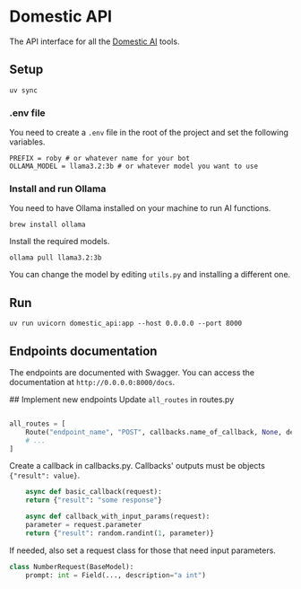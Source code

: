 # Domestic API
The API interface for all the [Domestic AI](https://github.com/oio/domestic-ai) tools. 

## Setup
```
uv sync
```

### .env file
You need to create a `.env` file in the root of the project and set the following variables.
```
PREFIX = roby # or whatever name for your bot
OLLAMA_MODEL = llama3.2:3b # or whatever model you want to use
```

### Install and run Ollama
You need to have Ollama installed on your machine to run AI functions.
```
brew install ollama
```
Install the required models.
```
ollama pull llama3.2:3b
```
You can change the model by editing `utils.py` and installing a different one.

## Run
```
uv run uvicorn domestic_api:app --host 0.0.0.0 --port 8000
```

## Endpoints documentation
The endpoints are documented with Swagger. You can access the documentation at `http://0.0.0.0:8000/docs`.

## Implement new endpoints
Update `all_routes` in routes.py
```python

all_routes = [
    Route("endpoint_name", "POST", callbacks.name_of_callback, None, description="🤖 endpoint description (for documentation)", preview="🤖 /endpoint_name (for documentation)"), # Leave None for endpoints without parameter or implement a parameter type under params.py 
	# ...
]
```
Create a callback in callbacks.py. Callbacks' outputs must be objects `{"result": value}`.
```python 
	async def basic_callback(request):
	return {"result": "some response"}

	async def callback_with_input_params(request): 
	parameter = request.parameter
	return {"result": random.randint(1, parameter)}
```
If needed, also set a request class for those that need input parameters.
```python
class NumberRequest(BaseModel):
	prompt: int = Field(..., description="a int")
```